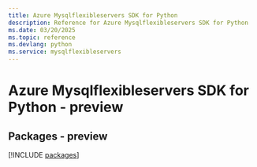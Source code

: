 ```yaml
---
title: Azure Mysqlflexibleservers SDK for Python
description: Reference for Azure Mysqlflexibleservers SDK for Python
ms.date: 03/20/2025
ms.topic: reference
ms.devlang: python
ms.service: mysqlflexibleservers
---
```

# Azure Mysqlflexibleservers SDK for Python - preview
## Packages - preview
[!INCLUDE [packages](mysqlflexibleservers-index.md)]